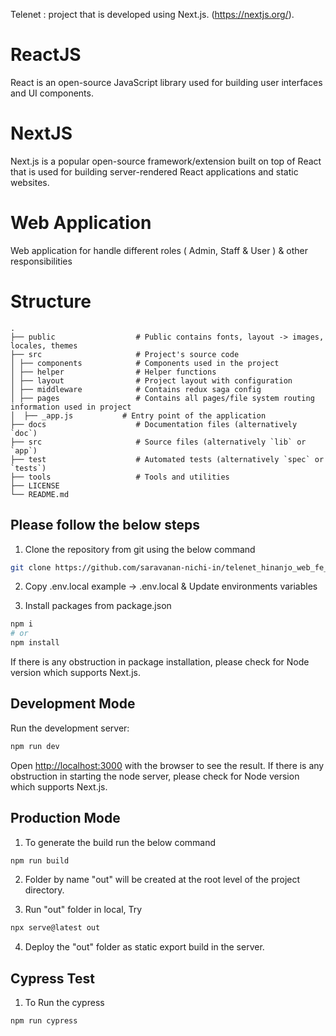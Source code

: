 Telenet : project that is developed using Next.js. (https://nextjs.org/).

# ReactJS

React is an open-source JavaScript library used for building user interfaces and UI components.
# NextJS

Next.js is a popular open-source framework/extension built on top of React that is used for building server-rendered React applications and static websites.

# Web Application

Web application for handle different roles ( Admin, Staff & User ) & other responsibilities

# Structure
    .
    ├── public                  # Public contains fonts, layout -> images, locales, themes
    ├── src                     # Project's source code  
    │ ├── components            # Components used in the project    
    │ ├── helper                # Helper functions    
    │ ├── layout                # Project layout with configuration    
    │ ├── middleware            # Contains redux saga config    
    │ ├── pages                 # Contains all pages/file system routing information used in project   
    │  ├── _app.js           # Entry point of the application   
    ├── docs                    # Documentation files (alternatively `doc`)
    ├── src                     # Source files (alternatively `lib` or `app`)
    ├── test                    # Automated tests (alternatively `spec` or `tests`)
    ├── tools                   # Tools and utilities
    ├── LICENSE
    └── README.md

## Please follow the below steps

1. Clone the repository from git using the below command

```bash
git clone https://github.com/saravanan-nichi-in/telenet_hinanjo_web_fe_nextjs.git
```

2. Copy .env.local example -> .env.local & Update environments variables

3. Install packages from package.json

```bash
npm i
# or
npm install
```

If there is any obstruction in package installation, please check for Node version which supports Next.js.

## Development Mode

Run the development server:

```bash
npm run dev
```

Open [http://localhost:3000](http://localhost:3000) with the browser to see the result.
If there is any obstruction in starting the node server, please check for Node version which supports Next.js.

## Production Mode

1. To generate the build run the below command

```bash
npm run build
```

2. Folder by name "out" will be created at the root level of the project directory.

3. Run "out" folder in local, Try

```bash
npx serve@latest out
```

4. Deploy the "out" folder as static export build in the server.

## Cypress Test

1. To Run the cypress

```bash
npm run cypress
```
